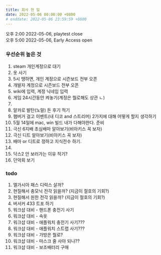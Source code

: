 ```yaml
---
title: 회사 한 일
date: 2022-05-06 00:00:00 +0800
# enddate: 2022-05-06 23:59:59 +0800
---
```


오후 2:00 2022-05-06, playtest close  
오후 5:00 2022-05-06, Early Access open

### 우선순위 높은 것
1. steam 개인계정으로 대기
2. 옷 사기
3. 5시 땡하면, 개인 계정으로 시즌보드 전부 오픈
4. 개발자 계정으로 시즌보드 전부 오픈
5. wiki에 입력, 계정 닉네임 입력
6. 게임 24시간동안 켜놓기(계정은 뭘로해도 상관 ㄴ)
7. 　
8. 알카로 발탄(노말) 돈 후기 적기
9. 햄버거 걸고 이벤트(내 디코 and 스트리머) 2가지에 대해 어떻게 할지 생각하기
10. 5월 14일에 mac, win 빌드 내가 다해야한다. 준비
11. 극신 6지배 초심배마 알아보기(비아키스 꼭 보자)
12. 극신 디트 알아보기(비아키스 꼭 보자)
13. 배마 or 디트로 정하고 지식전수 하기.
14. 　
15. 닥스2 안 보러가는 이유 적기?
16. 던악회 보기

### todo
1. 엘가시아 패스 디럭스 살까?
2. 현질해서 충모닉 전각 읽을까? (지금이 절호의 기회?)
3. 현질해서 원한 전각 읽을까? (지금이 절호의 기회?)
4. 버서커 433 트포 하기
5. 워크샵 대비 - 핸드폰 충전기 사기
6. 워크샵 대비 - 속옷
7. 워크샵 대비 - 애플워치 충전기 사기???
8. 워크샵 대비 - 애플워치 스트랩 사기???
9. 워크샵 대비 - 가방은 뭘로?
10. 워크샵 대비 - 마스크 줄 사야 되나??
11. 워크샵 대비 - 보조배터리 구매
